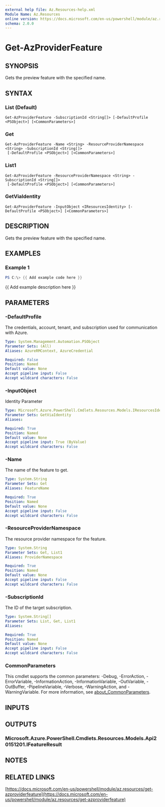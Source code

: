 ```yaml
---
external help file: Az.Resources-help.xml
Module Name: Az.Resources
online version: https://docs.microsoft.com/en-us/powershell/module/az.resources/get-azproviderfeature
schema: 2.0.0
---
```


# Get-AzProviderFeature

## SYNOPSIS
Gets the preview feature with the specified name.

## SYNTAX

### List (Default)
```
Get-AzProviderFeature -SubscriptionId <String[]> [-DefaultProfile <PSObject>] [<CommonParameters>]
```

### Get
```
Get-AzProviderFeature -Name <String> -ResourceProviderNamespace <String> -SubscriptionId <String[]>
 [-DefaultProfile <PSObject>] [<CommonParameters>]
```

### List1
```
Get-AzProviderFeature -ResourceProviderNamespace <String> -SubscriptionId <String[]>
 [-DefaultProfile <PSObject>] [<CommonParameters>]
```

### GetViaIdentity
```
Get-AzProviderFeature -InputObject <IResourcesIdentity> [-DefaultProfile <PSObject>] [<CommonParameters>]
```

## DESCRIPTION
Gets the preview feature with the specified name.

## EXAMPLES

### Example 1
```powershell
PS C:\> {{ Add example code here }}
```

{{ Add example description here }}

## PARAMETERS

### -DefaultProfile
The credentials, account, tenant, and subscription used for communication with Azure.

```yaml
Type: System.Management.Automation.PSObject
Parameter Sets: (All)
Aliases: AzureRMContext, AzureCredential

Required: False
Position: Named
Default value: None
Accept pipeline input: False
Accept wildcard characters: False
```

### -InputObject
Identity Parameter

```yaml
Type: Microsoft.Azure.PowerShell.Cmdlets.Resources.Models.IResourcesIdentity
Parameter Sets: GetViaIdentity
Aliases:

Required: True
Position: Named
Default value: None
Accept pipeline input: True (ByValue)
Accept wildcard characters: False
```

### -Name
The name of the feature to get.

```yaml
Type: System.String
Parameter Sets: Get
Aliases: FeatureName

Required: True
Position: Named
Default value: None
Accept pipeline input: False
Accept wildcard characters: False
```

### -ResourceProviderNamespace
The resource provider namespace for the feature.

```yaml
Type: System.String
Parameter Sets: Get, List1
Aliases: ProviderNamespace

Required: True
Position: Named
Default value: None
Accept pipeline input: False
Accept wildcard characters: False
```

### -SubscriptionId
The ID of the target subscription.

```yaml
Type: System.String[]
Parameter Sets: List, Get, List1
Aliases:

Required: True
Position: Named
Default value: None
Accept pipeline input: False
Accept wildcard characters: False
```

### CommonParameters
This cmdlet supports the common parameters: -Debug, -ErrorAction, -ErrorVariable, -InformationAction, -InformationVariable, -OutVariable, -OutBuffer, -PipelineVariable, -Verbose, -WarningAction, and -WarningVariable. For more information, see [about_CommonParameters](http://go.microsoft.com/fwlink/?LinkID=113216).

## INPUTS

## OUTPUTS

### Microsoft.Azure.PowerShell.Cmdlets.Resources.Models.Api20151201.IFeatureResult
## NOTES

## RELATED LINKS

[https://docs.microsoft.com/en-us/powershell/module/az.resources/get-azproviderfeature](https://docs.microsoft.com/en-us/powershell/module/az.resources/get-azproviderfeature)

